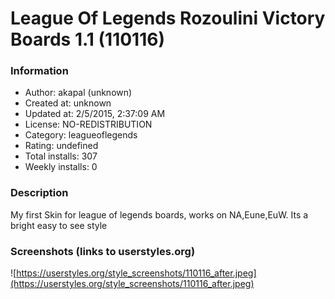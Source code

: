 # League Of Legends Rozoulini Victory Boards 1.1 (110116)

### Information
- Author: akapal (unknown)
- Created at: unknown
- Updated at: 2/5/2015, 2:37:09 AM
- License: NO-REDISTRIBUTION
- Category: leagueoflegends
- Rating: undefined
- Total installs: 307
- Weekly installs: 0


### Description
My first Skin for league of legends boards, works on NA,Eune,EuW.
Its a bright easy to see style


### Screenshots (links to userstyles.org)
![https://userstyles.org/style_screenshots/110116_after.jpeg](https://userstyles.org/style_screenshots/110116_after.jpeg)


